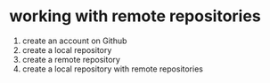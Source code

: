 # working with remote repositories
1. create an account on Github
2. create a local repository
3. create a remote repository
4. create a local repository with remote repositories